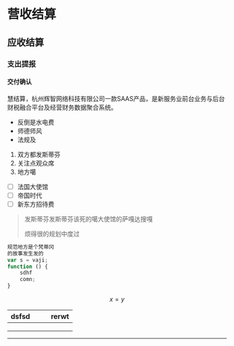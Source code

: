 # 营收结算

## 应收结算

### 支出提报

#### 交付确认

慧结算，杭州辉智网络科技有限公司一款SAAS产品，是新服务业前台业务与后台财税融合平台及经营财务数据聚合系统。

* 反倒是水电费
* 师德师风
* 法规及

1. 双方都发斯蒂芬
2. 关注点观众席
3. 地方噶

* [ ] 法国大使馆
* [ ] 帝国时代
* [ ] 新东方招待费

> 发斯蒂芬发斯蒂芬该死的噶大使馆的萨嘎达搜嘎
>
> 烦得很的规划中度过

```js
规范地方是个梵蒂冈
的故事发生发的
var s = vaji;
function () {
    sdhf
    comn;
}
```

$$x = y$$

| dsfsd |  |  | rerwt |
| :--- | :--- | :--- | :--- |
|  |  |  |  |
|  |  |  |  |
|  |  |  |  |

---




